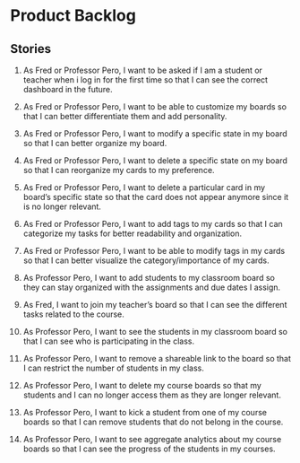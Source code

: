 # Product Backlog

## Stories

1. As Fred or Professor Pero, I want to be asked if I am a student or teacher when i log in for the first time so that I can see the correct dashboard in the future.

2. As Fred or Professor Pero, I want to be able to customize my boards so that I can better differentiate them and add personality.

3. As Fred or Professor Pero, I want to modify a specific state in my board so that I can better organize my board.

4.  As Fred or Professor Pero, I want to delete a specific state on my board so that I can reorganize my cards to my preference.

5.  As Fred or Professor Pero, I want to delete a particular card in my board’s specific state so that the card does not appear anymore since it is no longer relevant.

6.  As Fred or Professor Pero, I want to add tags to my cards so that I can categorize my tasks for better readability and organization.

7.  As Fred or Professor Pero, I want to be able to modify tags in my cards so that I can better visualize the category/importance of my cards.

8.  As Professor Pero, I want to add students to my classroom board so they can stay organized with the assignments and due dates I assign.

9.  As Fred, I want to join my teacher’s board so that I can see the different tasks related to the course.

10. As Professor Pero, I want to see the students in my classroom board so that I can see who is participating in the class.

11. As Professor Pero, I want to remove a shareable link to the board so that I can restrict the number of students in my class.

12. As Professor Pero, I want to delete my course boards so that my students and I can no longer access them as they are longer relevant.

13. As Professor Pero, I want to kick a student from one of my course boards so that I can remove students that do not belong in the course.

14. As Professor Pero, I want to see aggregate analytics about my course boards so that I can see the progress of the students in my courses.
